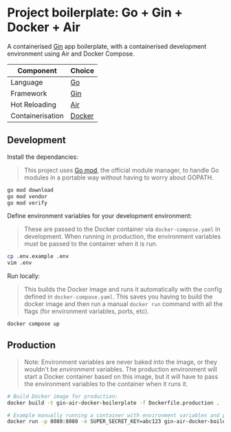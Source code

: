 # Project boilerplate: Go + Gin + Docker + Air
A containerised [Gin](https://github.com/gin-gonic/gin) app boilerplate, with a containerised development environment using Air and Docker Compose.

| Component         | Choice                                   |
| ----------------- | ---------------------------------------- |
| Language          | [Go](https://go.dev/)                    |
| Framework         | [Gin](https://github.com/gin-gonic/gin)  |
| Hot Reloading     | [Air](https://github.com/cosmtrek/air)   |
| Containerisation  | [Docker](https://www.docker.com/)        |

## Development

Install the dependancies:

> This project uses [Go mod](https://blog.golang.org/using-go-modules), the official module manager, to handle Go modules in a portable way without having to worry about GOPATH.

```bash
go mod download
go mod vendor
go mod verify
```

Define environment variables for your development environment:

> These are passed to the Docker container via `docker-compose.yaml` in development. When running in production, the environment variables must be passed to the container when it is run.

```bash
cp .env.example .env
vim .env
```

Run locally:

> This builds the Docker image and runs it automatically with the config defined in `docker-compose.yaml`. This saves you having to build the docker image and then run a manual `docker run` command with all the flags (for environment variables, ports, etc).

```bash
docker compose up
```

## Production

> Note: Environment variables are never baked into the image, or they wouldn't be _environment_ variables. The production environment will start a Docker container based on this image, but it will have to pass the environment variables to the container when it runs it.

```bash
# Build Docker image for production:
docker build -t gin-air-docker-boilerplate -f Dockerfile.production .

# Example manually running a container with environment variables and ports defined:
docker run -p 8080:8080 -e SUPER_SECRET_KEY=abc123 gin-air-docker-boilerplate
```
